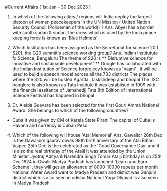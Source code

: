 #Current Affairs ( 1st Jan - 30 Dec 2023 ) 


1. In which of the following cities / regions will India deploy the largest platoon of women peacekeepers in the UN Mission ( United Nation Security Council (Policeman of the world)) ?
Ans. Abyei has a border with south sudan & sudan, the dress which is used by the India peace keeping force is known as 'Blue Helmets'

2. Which Institution has been assigned as the Secretariat for science 20 ( S20), the G20 summit's science working group?
Ans. Indian Institutute fo Science, Bengaluru
The theme of S20 is **'Disruptive science for inovative and sustainable development' **
Google has collaborated with the Indian Institution of Science forprojecy known as 'Vaani' , it will be used to build a speech model across all the 733 districts
The places where the S20 will be hosted Agartla , laskshdeep and bhopal
The IISC banglore is also known as Tata Institute it was establised in 1909 with the financial assitance of Jamshedji Tata
8th Edition of International Science Festival has happend in bhopal

3. Dr. Aleida Guevara has been selected for the first Gouri Amma National Award. She belongs to which of the following countries?
- Cuba
It was given by CM of Kerela State Pirani 
The capital of Cuba is Havana and currency is Cuban Peso

4. Which of the following will house 'Atal Memorial'
Ans. Gawalior 
26th Dec is the Gawaliors gaurav diwas 98th birth aniversary of the Atal Bihari Vajpee
25th Dec is the celebrated as the 'Good Governance Day' and it is also the real birthday of the Atalji
It was attended by the Union Minister Jyotraj Aditya & Narendra Singh Tomar
Atalji birthday is on 25th Dec 1924 in Gwalir
Madya Pradesh has launched 'Learn and Earn Scheme' , they will get an allowance of 8000-10000 rupees per month
National Water Award went to Madya Pradesh and distict was Ganjum district which is also seen in odisha
National Yoga Olypiad is also seen in Madya Pradesh
